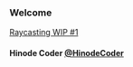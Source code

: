 ### Welcome ###
[Raycasting WIP #1](https://hinodecode.com/Raycasting001.md)
#### Hinode Coder [@HinodeCoder](https://twitter.com/HinodeCoder) ####

